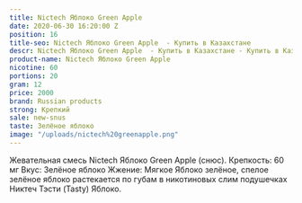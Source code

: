 ```yaml
---
title: Nictech Яблоко Green Apple
date: 2020-06-30 16:20:00 Z
position: 16
title-seo: Nictech Яблоко Green Apple  - Купить в Казахстане
descr: Nictech Яблоко Green Apple  - Купить в Казахстане - Купить в Казахстане
product-name: Nictech Яблоко Green Apple
nicotine: 60
portions: 20
gram: 12
price: 2000
brand: Russian products
strong: Крепкий
sale: new-snus
taste: Зелёное яблоко
image: "/uploads/nictech%20greenapple.png"
---
```


Жевательная смесь Nictech Яблоко Green Apple  (снюс). Крепкость: 60 мг 
Вкус: Зелёное яблоко
 Жжение: Мягкое Яблоко зелёное, спелое зелёное яблоко растекается по губам в никотиновых слим подушечках Никтеч Тэсти (Tasty) Яблоко.